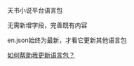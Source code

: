 天书小说平台语言包

无需新增字段，完善既有内容

en.json始终为最新，才看它更新其他语言包

[如何帮助我更新语言包？](https://blog.csdn.net/qq_39595769/article/details/123022642)
